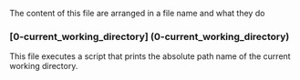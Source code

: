 The content of this file are arranged in a file name and what they do

### [0-current_working_directory] (0-current_working_directory)
This file executes a script that prints the absolute path name of the current working directory.
